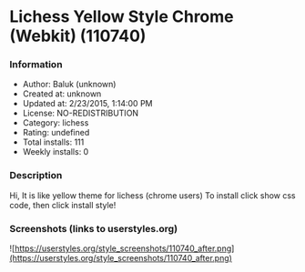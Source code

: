 # Lichess Yellow Style Chrome (Webkit) (110740)

### Information
- Author: Baluk (unknown)
- Created at: unknown
- Updated at: 2/23/2015, 1:14:00 PM
- License: NO-REDISTRIBUTION
- Category: lichess
- Rating: undefined
- Total installs: 111
- Weekly installs: 0


### Description
Hi, It is like yellow theme for lichess (chrome users)
To install click show css code, then click install style!


### Screenshots (links to userstyles.org)
![https://userstyles.org/style_screenshots/110740_after.png](https://userstyles.org/style_screenshots/110740_after.png)


